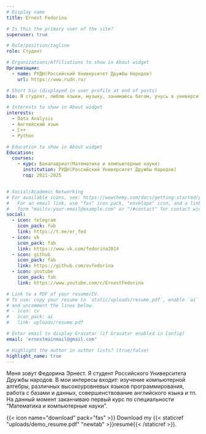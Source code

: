 ```yaml
---
# Display name
title: Ernest Fedorina

# Is this the primary user of the site?
superuser: true

# Role/position/tagline
role: Студент

# Organizations/Affiliations to show in About widget
Организации:
  - name: РУДН(Российский Университет Дружбы Народов)
    url: https://www.rudn.ru/

# Short bio (displayed in user profile at end of posts)
bio: Я студент, люблю языки, музыку, занимаюсь бегом, учусь в университете на технической специальности.

# Interests to show in About widget
interests:
  - Data Analysis
  - Английский язык
  - С++
  - Python

# Education to show in About widget
Education:
  courses:
    - курс: Бакалавриат(Математика и компьютерные науки)
      institution: РУДН(Российский Университет Дружбы Народов)
      год: 2021-2025


# Social/Academic Networking
# For available icons, see: https://wowchemy.com/docs/getting-started/page-builder/#icons
#   For an email link, use "fas" icon pack, "envelope" icon, and a link in the
#   form "mailto:your-email@example.com" or "/#contact" for contact widget.
social:
  - icon: telegram
    icon_pack: fab
    link: https://t.me/er_fed
  - icon: vk
    icon_pack: fab
    link: https://www.vk.com/fedorina2014
  - icon: github
    icon_pack: fab
    link: https://github.com/evfedorina
  - icon: youtube
    icon_pack: fab
    link: https://www.youtube.com/c/ErnestFedorina

# Link to a PDF of your resume/CV.
# To use: copy your resume to `static/uploads/resume.pdf`, enable `ai` icons in `params.toml`,
# and uncomment the lines below.
# - icon: cv
#   icon_pack: ai
#   link: uploads/resume.pdf

# Enter email to display Gravatar (if Gravatar enabled in Config)
email: 'ernestmainmail@gmail.com'

# Highlight the author in author lists? (true/false)
highlight_name: true
---
```


Меня зовут Федорина Эрнест. Я студент Российского Университета Дружбы народов. В мои интересы входит: изучение компьютерной алгебры, различных высокоуровневых языков программирования, работа с базами и данных, совершенствование английского языка и тп. На данный момент заканчиваю первый курс по специальности "Математика и компьютерные науки".


{{< icon name="download" pack="fas" >}} Download my {{< staticref "uploads/demo_resume.pdf" "newtab" >}}resumé{{< /staticref >}}.
